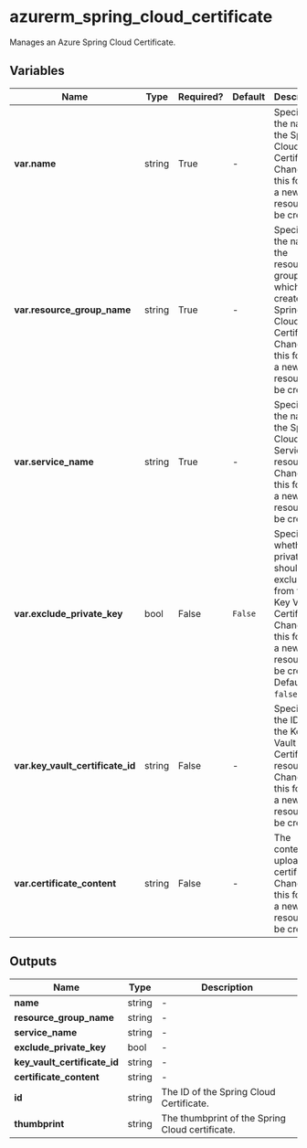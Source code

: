 # azurerm_spring_cloud_certificate

Manages an Azure Spring Cloud Certificate.

## Variables

| Name | Type | Required? |  Default  |  Description |
| ---- | ---- | --------- |  ----------- | ----------- |
| **var.name** | string | True | -  |  Specifies the name of the Spring Cloud Certificate. Changing this forces a new resource to be created. | 
| **var.resource_group_name** | string | True | -  |  Specifies the name of the resource group in which to create the Spring Cloud Certificate. Changing this forces a new resource to be created. | 
| **var.service_name** | string | True | -  |  Specifies the name of the Spring Cloud Service resource. Changing this forces a new resource to be created. | 
| **var.exclude_private_key** | bool | False | `False`  |  Specifies whether the private key should be excluded from the Key Vault Certificate. Changing this forces a new resource to be created. Defaults to `false`. | 
| **var.key_vault_certificate_id** | string | False | -  |  Specifies the ID of the Key Vault Certificate resource. Changing this forces a new resource to be created. | 
| **var.certificate_content** | string | False | -  |  The content of uploaded certificate. Changing this forces a new resource to be created. | 



## Outputs

| Name | Type | Description |
| ---- | ---- | --------- | 
| **name** | string  | - | 
| **resource_group_name** | string  | - | 
| **service_name** | string  | - | 
| **exclude_private_key** | bool  | - | 
| **key_vault_certificate_id** | string  | - | 
| **certificate_content** | string  | - | 
| **id** | string  | The ID of the Spring Cloud Certificate. | 
| **thumbprint** | string  | The thumbprint of the Spring Cloud certificate. | 